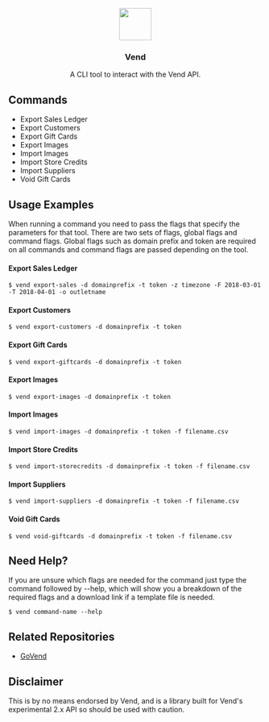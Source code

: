 <p align="center">
  <img src="https://cl.ly/qurB/greyicon.png" height="64">
  <h3 align="center">Vend</h3>
  <p align="center">A CLI tool to interact with the Vend API.<p></p>


## Commands

- Export Sales Ledger
- Export Customers
- Export Gift Cards
- Export Images
- Import Images
- Import Store Credits
- Import Suppliers
- Void Gift Cards

## Usage Examples

When running a command you need to pass the flags that specify the parameters for that tool. There are two sets of flags, global flags and command flags. Global flags such as domain prefix and token are required on all commands and command flags are passed depending on the tool.

#### Export Sales Ledger

	$ vend export-sales -d domainprefix -t token -z timezone -F 2018-03-01 -T 2018-04-01 -o outletname

#### Export Customers

	$ vend export-customers -d domainprefix -t token

#### Export Gift Cards

	$ vend export-giftcards -d domainprefix -t token

#### Export Images

	$ vend export-images -d domainprefix -t token

#### Import Images

	$ vend import-images -d domainprefix -t token -f filename.csv

#### Import Store Credits

	$ vend import-storecredits -d domainprefix -t token -f filename.csv

#### Import Suppliers

	$ vend import-suppliers -d domainprefix -t token -f filename.csv

#### Void Gift Cards

	$ vend void-giftcards -d domainprefix -t token -f filename.csv

## Need Help?

If you are unsure which flags are needed for the command just type the command followed by --help, which will show you a breakdown of the required flags and a download link if a template file is needed.

	$ vend command-name --help

## Related Repositories

- [GoVend](https://github.com/jackharrisonsherlock/govend)

## Disclaimer

This is by no means endorsed by Vend, and is a library built for Vend's experimental 2.x API so should be used with caution.
